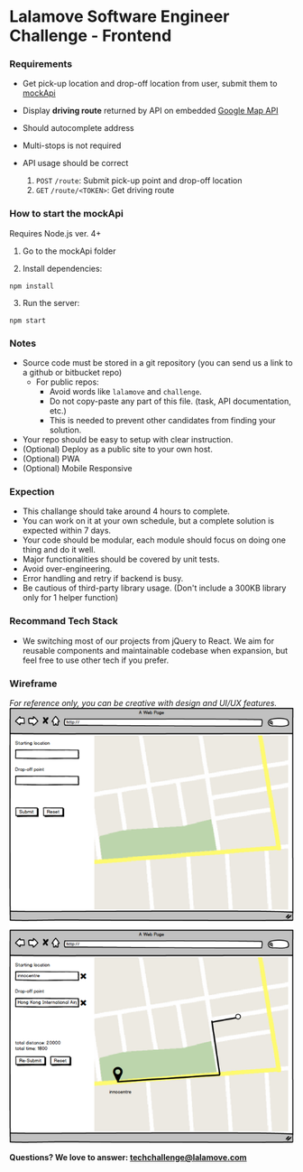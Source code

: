 # Lalamove Software Engineer Challenge - Frontend

### Requirements
- Get pick-up location and drop-off location from user, submit them to [mockApi](https://github.com/lalamove/challenge/tree/master/mockApi)
- Display **driving route** returned by API on embedded [Google Map API](https://developers.google.com/maps/)
- Should autocomplete address
- Multi-stops is not required

- API usage should be correct
  1. `POST` `/route`: Submit pick-up point and drop-off location
  2. `GET` `/route/<TOKEN>`: Get driving route

### How to start the mockApi
Requires Node.js ver. 4+

1. Go to the mockApi folder

2. Install dependencies:
```
npm install
```

3. Run the server:
```
npm start
```

### Notes
- Source code must be stored in a git repository (you can send us a link to a github or bitbucket repo)
  - For public repos:
	  - Avoid words like `lalamove` and `challenge`.
	  - Do not copy-paste any part of this file. (task, API documentation, etc.)
	  - This is needed to prevent other candidates from finding your solution.
- Your repo should be easy to setup with clear instruction.
- (Optional) Deploy as a public site to your own host.
- (Optional) PWA
- (Optional) Mobile Responsive

### Expection
- This challange should take around 4 hours to complete.
- You can work on it at your own schedule, but a complete solution is expected within 7 days.
- Your code should be modular, each module should focus on doing one thing and do it well.
- Major functionalities should be covered by unit tests.
- Avoid over-engineering.
- Error handling and retry if backend is busy.
- Be cautious of third-party library usage. (Don't include a 300KB library only for 1 helper function)

### Recommand Tech Stack
- We switching most of our projects from jQuery to React. We aim for reusable components and maintainable codebase when expansion, but feel free to use other tech if you prefer.

### Wireframe
*For reference only, you can be creative with design and UI/UX features.*
![Wireframe](assets/llm-frontend-engineer-wireframe.png)

**Questions? We love to answer: <techchallenge@lalamove.com>**
